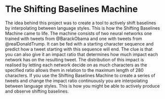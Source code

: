 # The Shifting Baselines Machine

The idea behind this project was to create a tool to actively shift baselines by interpolating between language styles. This is how the Shifting Baselines Machine came to life. The machine consists of two neural networks one trained with tweets from @BarackObama and one with tweets from @realDonaldTrump. It can be fed with a starting character sequence and predict how a tweet starting with this sequence will end. The clue is that you can also give it an impact ratio that determines how much impact each network has on the resulting tweet. The distribution of this impact is realised by letting each network decide on as much characters as the specified ratio allows them in relation to the maximum length of 280 characters. If you use the Shifting Baselines Machine to create a series of tweets and change the impact ratio continuously you are interpolating between language styles. This is how you might be able to actively produce and observe shifting baselines.

